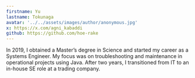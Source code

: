 ```yaml
---
firstname: Yu
lastname: Tokunaga
avatar: '../../assets/images/author/anonymous.jpg'
x: https://x.com/agni_kabaddi
github: https://github.com/hoe-rake
---
```


In 2019, I obtained a Master’s degree in Science and started my career as a Systems Engineer. My focus was on troubleshooting and maintenance in operational projects using Java. After two years, I transitioned from IT to an in-house SE role at a trading company.
